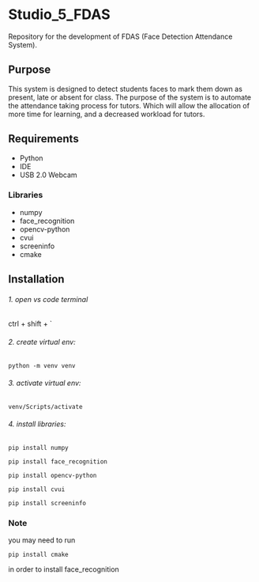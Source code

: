# Studio_5_FDAS
Repository for the development of FDAS (Face Detection Attendance System).

## Purpose
This system is designed to detect students faces to mark them down as present, late or absent for class.
The purpose of the system is to automate the attendance taking process for tutors. Which will allow the allocation of more time for learning, and a decreased workload for tutors. 

## Requirements
- Python
- IDE 
- USB 2.0 Webcam
### Libraries
- numpy
- face_recognition
- opencv-python
- cvui
- screeninfo
- cmake

## Installation
###### 1. open vs code terminal
ctrl + shift + `
###### 2. create virtual env: 
``` 
python -m venv venv 
```
###### 3. activate virtual env: 
``` 
venv/Scripts/activate 
```
###### 4. install libraries:
``` 
pip install numpy 
```
``` 
pip install face_recognition 
```
``` 
pip install opencv-python
```
``` 
pip install cvui
```
``` 
pip install screeninfo
```

### Note
you may need to run
``` 
pip install cmake 
```
in order to install face_recognition
